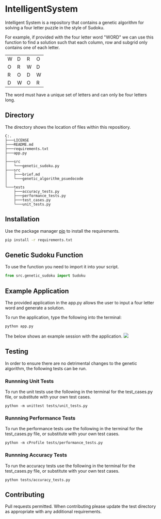 # IntelligentSystem

Intelligent System is a repository that contains a genetic algorithm for solving a four letter puzzle in the style of Sudoku.

For example, if provided with the four letter word "WORD" we can use this function to find a solution such that each column, row and subgrid only contains one of each letter.

|   |   |   |   |
|---|---|---|---|
| W | D | R | O |
| O | R | W | D |
| R | O | D | W |
| D | W | O | R |

The word must have a unique set of letters and can only be four letters long.

## Directory
The directory shows the location of files within this repositiory.
```
C:.
├───LICENSE
├───README.md
├───requirements.txt
├───app.py
│
├───src
│   └───genetic_sudoku.py
├───src
│   ├───brief.md
│   └───genetic_algorithm_psuedocode
│
└───tests
    ├───accuracy_tests.py
    ├───performance_tests.py
    ├───test_cases.py
    └───unit_tests.py
```

## Installation
Use the package manager [pip](https://pypi.org/project/pip/) to install the requirements.
```bash
pip install -r requirements.txt
```

## Genetic Sudoku Function
To use the function you need to import it into your script.
```python
from src.genetic_sudoku import Sudoku
```

## Example Application

The provided application in the app.py allows the user to input a four letter word and generate a solution.

To run the application, type the following into the terminal:
```bash
python app.py
```

The below shows an example session with the application.
![](https://i.imgur.com/j2SdBfI.gif)

## Testing
In order to ensure there are no detrimental changes to the genetic algorithm, the following tests can be run.

### Runnning Unit Tests
To run the unit tests use the following in the terminal for the test_cases.py file, or substitute with your own test cases.
```
python -m unittest tests/unit_tests.py
```

### Runnning Performance Tests
To run the performance tests use the following in the terminal for the test_cases.py file, or substitute with your own test cases.
```
python -m cProfile tests/performance_tests.py
```

### Runnning Accuracy Tests
To run the accuracy tests use the following in the terminal for the test_cases.py file, or substitute with your own test cases.
```
python tests/accuracy_tests.py
```

## Contributing
Pull requests permitted. When contributing please update the test directory as appropriate with any additional requirements. 